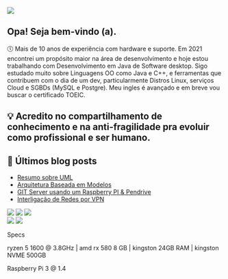 
<div>
<a href="https://www.linkedin.com/in/guilhermethomas/" target="_blank"><img src="https://i.imgur.com/pGIoKVb.gif" target="_blank"></a>
</div>

## Opa! Seja bem-vindo (a).

🕔 Mais de 10 anos de experiência com hardware e suporte. Em 2021 encontrei um propósito maior na área de desenvolvimento e hoje estou trabalhando com Desenvolvimento em Java de Software desktop. Sigo estudado muito sobre Linguagens OO como Java e C++, e ferramentas que contribuem com o dia de um dev, particularmente Distros Linux, serviços Cloud e SGBDs (MySQL e Postgre).
Meu ingles é avançado e em breve vou buscar o certificado TOEIC.

## 💡 Acredito no compartilhamento de conhecimento e na anti-fragilidade pra evoluir como profissional e ser humano.

##  📝 Últimos blog posts
<!-- BLOG-POST-LIST:START -->
- [Resumo sobre UML](https://dev.to/guithomas/resumo-sobre-uml-3bi0)
- [Arquitetura Baseada em Modelos](https://dev.to/guithomas/arquitetura-baseada-em-modelos-28pm)
- [GIT Server usando um Raspberry PI &amp; Pendrive](https://dev.to/guithomas/git-server-usando-um-raspberry-pi-pendrive-48a9)
- [Interligação de Redes por VPN](https://dev.to/guithomas/interligacao-de-redes-por-vpn-4am8)
<!-- BLOG-POST-LIST:END -->







<div>
<a href="https://www.linkedin.com/in/guilhermethomas/v" target="_blank"><img src="https://img.shields.io/badge/-LinkedIn-%230077B5?style=for-the-badge&logo=linkedin&logoColor=white" target="_blank"></a>
<a href="https://www.instagram.com/guisithos" target="_blank"><img src="https://img.shields.io/badge/-Instagram-%23E4405F?style=for-the-badge&logo=instagram&logoColor=white" target="_blank"></a>
<a href="hhttps://dev.to/guithomas" target="_blank"><img src="https://img.shields.io/badge/dev.to-0A0A0A?style=for-the-badge&logo=dev.to&logoColor=white" target="_blank"></a>
 
</div>

<div>
 <img src="https://img.shields.io/badge/C%2B%2B-00599C?style=for-the-badge&logo=c%2B%2B&logoColor=white" target="_blank">
 <img src="https://img.shields.io/badge/Java-ED8B00?style=for-the-badge&logo=java&logoColor=white" target="_blank">
 
</div>

Specs

ryzen 5 1600 @ 3.8GHz | amd rx 580 8 GB | kingston 24GB RAM | kingston NVME 500GB

Raspberry Pi 3 @ 1.4
  

